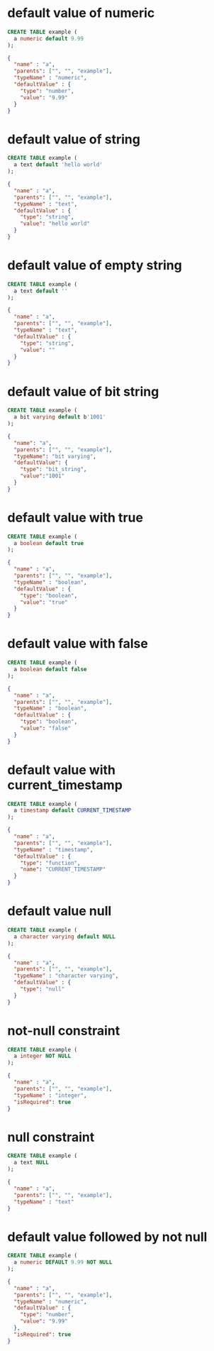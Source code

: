 # default value of numeric

```sql
CREATE TABLE example (
  a numeric default 9.99
);
```

```json
{
  "name" : "a",
  "parents": ["", "", "example"],
  "typeName" : "numeric",
  "defaultValue" : {
    "type": "number",
    "value": "9.99"
  }
}
```

# default value of string

```sql
CREATE TABLE example (
  a text default 'hello world'
);
```

```json
{
  "name" : "a",
  "parents": ["", "", "example"],
  "typeName" : "text",
  "defaultValue" : {
    "type": "string",
    "value": "hello world"
  }
}
```

# default value of empty string

```sql
CREATE TABLE example (
  a text default ''
);
```

```json
{
  "name" : "a",
  "parents": ["", "", "example"],
  "typeName" : "text",
  "defaultValue" : {
    "type": "string",
    "value": ""
  }
}
```

# default value of bit string

```sql
CREATE TABLE example (
  a bit varying default b'1001'
);
```

```json
{
  "name": "a",
  "parents": ["", "", "example"],
  "typeName": "bit varying",
  "defaultValue": {
    "type": "bit_string",
    "value":"1001"
  }
}
```

# default value with true

```sql
CREATE TABLE example (
  a boolean default true
);
```

```json
{
  "name" : "a",
  "parents": ["", "", "example"],
  "typeName" : "boolean",
  "defaultValue" : {
    "type": "boolean",
    "value": "true"
  }
}
```

# default value with false

```sql
CREATE TABLE example (
  a boolean default false
);
```

```json
{
  "name" : "a",
  "parents": ["", "", "example"],
  "typeName" : "boolean",
  "defaultValue" : {
    "type": "boolean",
    "value": "false"
  }
}
```

# default value with current_timestamp

```sql
CREATE TABLE example (
  a timestamp default CURRENT_TIMESTAMP
);
```

```json
{
  "name" : "a",
  "parents": ["", "", "example"],
  "typeName" : "timestamp",
  "defaultValue" : {
    "type": "function",
    "name": "CURRENT_TIMESTAMP"
  }
}
```

# default value null

```sql
CREATE TABLE example (
  a character varying default NULL
);
```

```json
{
  "name" : "a",
  "parents": ["", "", "example"],
  "typeName" : "character varying",
  "defaultValue" : {
    "type": "null"
  }
}
```

# not-null constraint

```sql
CREATE TABLE example (
  a integer NOT NULL
);
```

```json
{
  "name" : "a",
  "parents": ["", "", "example"],
  "typeName" : "integer",
  "isRequired": true
}
```

# null constraint

```sql
CREATE TABLE example (
  a text NULL
);
```

```json
{
  "name" : "a",
  "parents": ["", "", "example"],
  "typeName" : "text"
}
```

# default value followed by not null

```sql
CREATE TABLE example (
  a numeric DEFAULT 9.99 NOT NULL
);
```

```json
{
  "name" : "a",
  "parents": ["", "", "example"],
  "typeName" : "numeric",
  "defaultValue" : {
    "type": "number",
    "value": "9.99"
  },
  "isRequired": true
}
```
